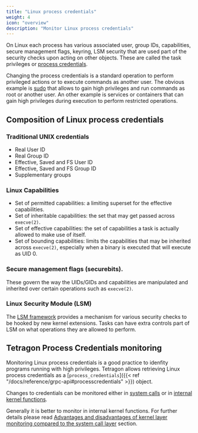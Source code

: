 ```yaml
---
title: "Linux process credentials"
weight: 4
icon: "overview"
description: "Monitor Linux process credentials"
---
```


On Linux each process has various associated user, group IDs, capabilities,
secure management flags, keyring, LSM security that are used part of the
security checks upon acting on other objects. These are called the task
privileges or
[process credentials](https://www.kernel.org/doc/html/latest/security/credentials.html#task-credentials).

Changing the process credentials is a standard operation to perform privileged
actions or to execute commands as another user. The obvious example is
[sudo](https://www.sudo.ws/) that allows to gain high privileges and run commands
as root or another user. An other example is services or containers that can
gain high privileges during execution to perform restricted operations.

## Composition of Linux process credentials

### Traditional UNIX credentials

- Real User ID
- Real Group ID
- Effective, Saved and FS User ID
- Effective, Saved and FS Group ID
- Supplementary groups

### Linux Capabilities

- Set of permitted capabilities: a limiting superset for the effective
  capabilities.
- Set of inheritable capabilities: the set that may get passed across
  `execve(2)`.
- Set of effective capabilities: the set of capabilities a task is actually
  allowed to make use of itself.
- Set of bounding capabilities: limits the capabilities that may be inherited
  across `execve(2)`, especially when a binary is executed that will execute as
  UID 0.

### Secure management flags (securebits).

These govern the way the UIDs/GIDs and capabilities are manipulated and
inherited over certain operations such as `execve(2)`.

### Linux Security Module (LSM)

The [LSM framework](https://www.kernel.org/doc/html/latest/admin-guide/LSM/index.html)
provides a mechanism for various security checks to be hooked by new kernel
extensions. Tasks can have extra controls part of LSM on what operations they
are allowed to perform.

## Tetragon Process Credentials monitoring

Monitoring Linux process credentials is a good practice to idenfity programs
running with high privileges. Tetragon allows retrieving Linux process credentials
as a [`process_credentials`]({{< ref "/docs/reference/grpc-api#processcredentials" >}}) object.

Changes to credentials can be monitored either in [system calls](/docs/use-cases/linux-process-credentials/syscalls-monitoring) or in [internal kernel functions](/docs/use-cases/linux-process-credentials/monitor-changes-at-kernel).

Generally it is better to monitor in internal kernel functions. For further details please read [Advantages and disadvantages of kernel layer monitoring compared to the system call layer](/docs/use-cases/linux-process-credentials/monitor-changes-at-kernel#advantages-and-disadvantages-of-kernel-layer-monitoring-compared-to-the-system-call-layer) section.
